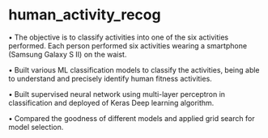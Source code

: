 # human_activity_recog

• The objective is to classify activities into one of the six activities performed. Each person performed six activities wearing a smartphone (Samsung Galaxy S II) on the waist.

• Built various ML classification models to classify the activities, being able to understand and precisely identify human fitness activities.

• Built supervised neural network using multi-layer perceptron in classification and deployed of Keras Deep learning algorithm.

• Compared the goodness of different models and applied grid search for model selection.
